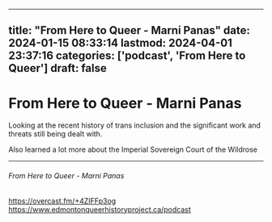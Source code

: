 
---
title: "From Here to Queer - Marni Panas"
date: 2024-01-15 08:33:14
lastmod: 2024-04-01 23:37:16
categories: ['podcast', 'From Here to Queer']
draft: false
---


# From Here to Queer - Marni Panas

Looking at the recent history of trans inclusion and the significant work and threats still being dealt with.

Also learned a lot more about the Imperial Sovereign Court of the Wildrose

---
###### From Here to Queer - Marni Panas

https://overcast.fm/+4ZIFFp3og  
https://www.edmontonqueerhistoryproject.ca/podcast

<!-- #public -->
<!-- #podcast -->
<!-- #From Here to Queer# -->

<!-- {BearID:7C6FA9F1-EC2D-452D-83DC-DFF70ED5C28A} -->

